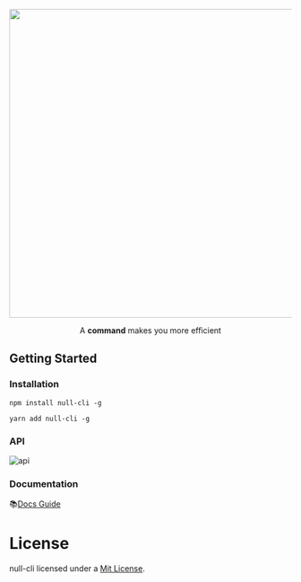 <p align="center"><a href="#" target="_blank" rel="noopener noreferrer"><img width="550"
                                                                             src="https://raw.githubusercontent.com/webfansplz/null-cli/master/docs/.vuepress/public/null.png"
                                                                            ></a></p>

<p align="center">A <b>command</b> makes you more efficient</p>

## Getting Started

### Installation

```shell
npm install null-cli -g

yarn add null-cli -g
```

### API

![api](https://raw.githubusercontent.com/webfansplz/null-cli/master/docs/.vuepress/public/null-command.png)

### Documentation

📚[Docs Guide](./docs/en/Installation.md)

# License

null-cli licensed under a [Mit License](./LICENSE).
